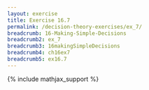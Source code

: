 ```yaml
---
layout: exercise
title: Exercise 16.7
permalink: /decision-theory-exercises/ex_7/
breadcrumb: 16-Making-Simple-Decisions
breadcrumb2: ex_7
breadcrumb3: 16makingSimpleDecisions
breadcrumb4: ch16ex7
breadcrumb5: ex16.7
---
```


{% include mathjax_support %}


